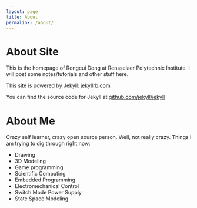 ```yaml
---
layout: page
title: About
permalink: /about/
---
```


# About Site
This is the homepage of Rongcui Dong at Rensselaer Polytechnic Institute. I will post some notes/tutorials and other stuff here.

This site is powered by Jekyll: [jekyllrb.com](http://jekyllrb.com/)

You can find the source code for Jekyll at [github.com/jekyll/jekyll](https://github.com/jekyll/jekyll)

# About Me
Crazy self learner, crazy open source person. Well, not really crazy. Things I am trying to dig through right now:

- Drawing
- 3D Modeling
- Game programming
- Scientific Computing
- Embedded Programming
- Electromechanical Control
- Switch Mode Power Supply
- State Space Modeling

